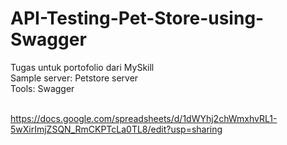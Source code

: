 # API-Testing-Pet-Store-using-Swagger

Tugas untuk portofolio dari MySkill <br>
Sample server: Petstore server <br>
Tools: Swagger <br><br>

https://docs.google.com/spreadsheets/d/1dWYhj2chWmxhvRL1-5wXirImjZSQN_RmCKPTcLa0TL8/edit?usp=sharing
